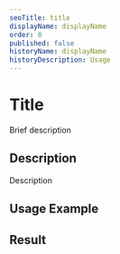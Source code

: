 ```yaml
---
seoTitle: title
displayName: displayName
order: 0
published: false
historyName: displayName
historyDescription: Usage
---
```


# Title

Brief description

## Description

Description


## Usage Example


## Result

